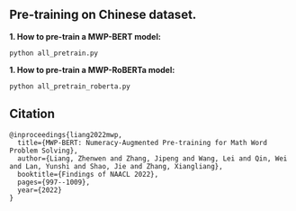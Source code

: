 ## Pre-training on Chinese dataset.

**1. How to pre-train a MWP-BERT model:**
```
python all_pretrain.py
```

**1. How to pre-train a MWP-RoBERTa model:**
```
python all_pretrain_roberta.py
```

## Citation

```
@inproceedings{liang2022mwp,
  title={MWP-BERT: Numeracy-Augmented Pre-training for Math Word Problem Solving},
  author={Liang, Zhenwen and Zhang, Jipeng and Wang, Lei and Qin, Wei and Lan, Yunshi and Shao, Jie and Zhang, Xiangliang},
  booktitle={Findings of NAACL 2022},
  pages={997--1009},
  year={2022}
}
```
